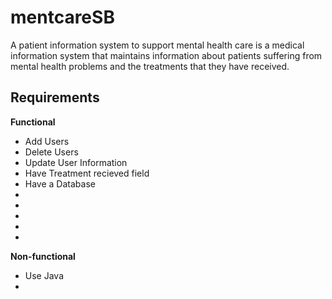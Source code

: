 # mentcareSB
A patient information system to support mental health care is a medical information system that maintains information about patients suffering from mental health problems and the treatments that they have received.

## Requirements

**Functional**
* Add Users
* Delete Users
* Update User Information
* Have Treatment recieved field
* Have a Database
*
*
*
*
*

**Non-functional**
* Use Java
* 
